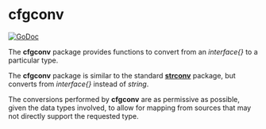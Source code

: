 # cfgconv

[![GoDoc](https://godoc.org/github.com/warthog618/config/sar?status.svg)](https://godoc.org/github.com/warthog618/config/cfgconv)

The **cfgconv** package provides functions to convert from an *interface{}* to a particular type.

The **cfgconv** package is similar to the standard
[**strconv**](https://golang.org/pkg/strconv/) package, but converts from *interface{}* instead of *string*.

The conversions performed by **cfgconv** are as permissive as possible, given
the data types involved, to allow for mapping from sources that may not directly
support the requested type.
